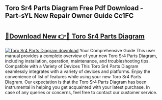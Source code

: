 ## Toro Sr4 Parts Diagram Free Pdf Download - Part-sYL New Repair Owner Guide Cc1FC

# <h2><a href="http://dfms3bg.blite.top/?on=Toro+Sr4+Parts+Diagram">🔗Download New 👉🔴 Toro Sr4 Parts Diagram</a></h2>

[![Toro Sr4 Parts Diagram download](https://i.imgur.com/lujVjoI.png)](http://dfms3bg.blite.top/?on=Toro+Sr4+Parts+Diagram)
Your Comprehensive Guide This user manual provides a complete overview of your new Toro Sr4 Parts Diagram, including installation, operation, maintenance, and troubleshooting tips. Compatible with a Variety of Devices This Toro Sr4 Parts Diagram seamlessly integrates with a variety of devices and platforms. Enjoy the convenience of list of features while using your new Toro Sr4 Parts Diagram. Our expectation is that the Toro Sr4 Parts Diagram has been instrumental in helping you get acquainted with your latest purchase. In case of any queries or concerns, feel free to contact our customer service.
